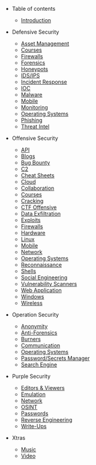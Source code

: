 * Table of contents

  * [Introduction](README.md)

* Defensive Security

  * [Asset Management](defensive-security/defensive-assets-management.md)
  * [Courses](defensive-security/defensive-courses.md)
  * [Firewalls](defensive-security/defensive-firewalls.md)
  * [Forensics](defensive-security/defensive-forensics.md)
  * [Honeypots](defensive-security/defensive-honeypot.md)
  * [IDS/IPS](defensive-security/defensive-ids-ips.md)
  * [Incident Response](defensive-security/defensive-ir.md)
  * [IOC](defensive-security/defensive-ioc.md)
  * [Malware](defensive-security/defensive-malware.md)
  * [Mobile](defensive-security/defensive-mobile.md)
  * [Monitoring](defensive-security/defensive-monitoring.md)
  * [Operating Systems](defensive-security/defensive-operating-system.md)
  * [Phishing](defensive-security/defensive-phishing.md)
  * [Threat Intel](defensive-security/defensive-threat-intel.md)

* Offensive Security

  * [API](offensive-security/offensive-api.md)
  * [Blogs](offensive-security/offensive-blogs.md)
  * [Bug Bounty](offensive-security/offensive-bug-bounty.md)
  * [C2](offensive-security/offensive-C2.md)
  * [Cheat Sheets](offensive-security/offensive-cheat-sheets.md)
  * [Cloud](offensive-security/offensive-cloud.md)
  * [Collaboration](offensive-security/offensive-collab.md)
  * [Courses](offensive-security/offensive-courses.md)
  * [Cracking](offensive-security/offensive-cracking.md)
  * [CTF Offensive](offensive-security/offensive-ctf.md)
  * [Data Exfiltration](offensive-security/offensive-data-exfiltration.md)
  * [Exploits](offensive-security/offensive-exploits.md)
  * [Firewalls](offensive-security/offensive-firewalls.md)
  * [Hardware](offensive-security/offensive-hardware.md)
  * [Linux](offensive-security/offensive-linux.md)
  * [Mobile](offensive-security/offensive-mobile.md)
  * [Network](offensive-security/offensive-network.md)
  * [Operating Systems](offensive-security/offensive-operating-system.md)
  * [Reconnaissance](offensive-security/offensive-recon.md)
  * [Shells](offensive-security/offensive-shells.md)
  * [Social Engineering](offensive-security/offensive-social-engineering.md)
  * [Vulnerability Scanners](offensive-security/offensive-vuln-scanners.md)
  * [Web Application](offensive-security/offensive-web-app.md)
  * [Windows](offensive-security/offensive-windows.md)
  * [Wireless](offensive-security/offensive-wireless.md)

* Operation Security

  * [Anonymity](operation-security/operation-anonymity.md)
  * [Anti-Forensics](operation-security/operation-antiforensic.md)
  * [Burners](operation-security/operation-burners.md)
  * [Communication](operation-security/operation-communication.md)
  * [Operating Systems](operation-security/operation-operating-systems.md)
  * [Password/Secrets Manager](operation-security/operation-pass-access-management.md)
  * [Search Engine](operation-security/operation-search-engines.md)

* Purple Security

  * [Editors & Viewers](purple-security/purple-editor-viewer.md)
  * [Emulation](purple-security/purple-emulation.md)
  * [Network](purple-security/purple-network.md)
  * [OSINT](purple-security/purple-osint.md)
  * [Passwords](purple-security/purple-passwords.md)
  * [Reverse Engineering](purple-security/purple-re.md)
  * [Write-Ups](purple-security/purple-write-ups.md)

* Xtras

  * [Music](xtras/xtras-music.md)
  * [Video](xtras/xtras-video.md)


